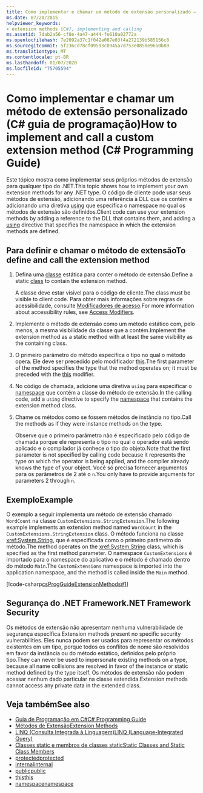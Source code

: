 ```yaml
---
title: Como implementar e chamar um método de extensão personalizado – C# guia de programação
ms.date: 07/20/2015
helpviewer_keywords:
- extension methods [C#], implementing and calling
ms.assetid: 7dab2a56-cf8e-4a47-a444-fe610a02772a
ms.openlocfilehash: 7e2092a37c1f042a087e03f4a272139b585156c8
ms.sourcegitcommit: 5f236cd78cf09593c8945a7d753e0850e96a0b80
ms.translationtype: MT
ms.contentlocale: pt-BR
ms.lasthandoff: 01/07/2020
ms.locfileid: "75705594"
---
```

# <a name="how-to-implement-and-call-a-custom-extension-method-c-programming-guide"></a><span data-ttu-id="86706-102">Como implementar e chamar um método de extensão personalizado (C# guia de programação)</span><span class="sxs-lookup"><span data-stu-id="86706-102">How to implement and call a custom extension method (C# Programming Guide)</span></span>
<span data-ttu-id="86706-103">Este tópico mostra como implementar seus próprios métodos de extensão para qualquer tipo do .NET.</span><span class="sxs-lookup"><span data-stu-id="86706-103">This topic shows how to implement your own extension methods for any .NET type.</span></span> <span data-ttu-id="86706-104">O código de cliente pode usar seus métodos de extensão, adicionando uma referência à DLL que os contém e adicionando uma diretiva [using](../../language-reference/keywords/using-directive.md) que especifica o namespace no qual os métodos de extensão são definidos.</span><span class="sxs-lookup"><span data-stu-id="86706-104">Client code can use your extension methods by adding a reference to the DLL that contains them, and adding a [using](../../language-reference/keywords/using-directive.md) directive that specifies the namespace in which the extension methods are defined.</span></span>  
  
## <a name="to-define-and-call-the-extension-method"></a><span data-ttu-id="86706-105">Para definir e chamar o método de extensão</span><span class="sxs-lookup"><span data-stu-id="86706-105">To define and call the extension method</span></span>  
  
1. <span data-ttu-id="86706-106">Defina uma [classe](./static-classes-and-static-class-members.md) estática para conter o método de extensão.</span><span class="sxs-lookup"><span data-stu-id="86706-106">Define a static [class](./static-classes-and-static-class-members.md) to contain the extension method.</span></span>  
  
     <span data-ttu-id="86706-107">A classe deve estar visível para o código de cliente.</span><span class="sxs-lookup"><span data-stu-id="86706-107">The class must be visible to client code.</span></span> <span data-ttu-id="86706-108">Para obter mais informações sobre regras de acessibilidade, consulte [Modificadores de acesso](./access-modifiers.md).</span><span class="sxs-lookup"><span data-stu-id="86706-108">For more information about accessibility rules, see [Access Modifiers](./access-modifiers.md).</span></span>  
  
2. <span data-ttu-id="86706-109">Implemente o método de extensão como um método estático com, pelo menos, a mesma visibilidade da classe que a contém.</span><span class="sxs-lookup"><span data-stu-id="86706-109">Implement the extension method as a static method with at least the same visibility as the containing class.</span></span>  
  
3. <span data-ttu-id="86706-110">O primeiro parâmetro do método especifica o tipo no qual o método opera. Ele deve ser precedido pelo modificador [this](../../language-reference/keywords/this.md).</span><span class="sxs-lookup"><span data-stu-id="86706-110">The first parameter of the method specifies the type that the method operates on; it must be preceded with the [this](../../language-reference/keywords/this.md) modifier.</span></span>  
  
4. <span data-ttu-id="86706-111">No código de chamada, adicione uma diretiva `using` para especificar o [namespace](../../language-reference/keywords/namespace.md) que contém a classe do método de extensão.</span><span class="sxs-lookup"><span data-stu-id="86706-111">In the calling code, add a `using` directive to specify the [namespace](../../language-reference/keywords/namespace.md) that contains the extension method class.</span></span>  
  
5. <span data-ttu-id="86706-112">Chame os métodos como se fossem métodos de instância no tipo.</span><span class="sxs-lookup"><span data-stu-id="86706-112">Call the methods as if they were instance methods on the type.</span></span>  
  
     <span data-ttu-id="86706-113">Observe que o primeiro parâmetro não é especificado pelo código de chamada porque ele representa o tipo no qual o operador está sendo aplicado e o compilador já conhece o tipo do objeto.</span><span class="sxs-lookup"><span data-stu-id="86706-113">Note that the first parameter is not specified by calling code because it represents the type on which the operator is being applied, and the compiler already knows the type of your object.</span></span> <span data-ttu-id="86706-114">Você só precisa fornecer argumentos para os parâmetros de 2 até o `n`.</span><span class="sxs-lookup"><span data-stu-id="86706-114">You only have to provide arguments for parameters 2 through `n`.</span></span>  
  
## <a name="example"></a><span data-ttu-id="86706-115">Exemplo</span><span class="sxs-lookup"><span data-stu-id="86706-115">Example</span></span>  
 <span data-ttu-id="86706-116">O exemplo a seguir implementa um método de extensão chamado `WordCount` na classe `CustomExtensions.StringExtension`.</span><span class="sxs-lookup"><span data-stu-id="86706-116">The following example implements an extension method named `WordCount` in the `CustomExtensions.StringExtension` class.</span></span> <span data-ttu-id="86706-117">O método funciona na classe <xref:System.String>, que é especificada como o primeiro parâmetro do método.</span><span class="sxs-lookup"><span data-stu-id="86706-117">The method operates on the <xref:System.String> class, which is specified as the first method parameter.</span></span> <span data-ttu-id="86706-118">O namespace `CustomExtensions` é importado para o namespace do aplicativo e o método é chamado dentro do método `Main`.</span><span class="sxs-lookup"><span data-stu-id="86706-118">The `CustomExtensions` namespace is imported into the application namespace, and the method is called inside the `Main` method.</span></span>  
  
 [!code-csharp[csProgGuideExtensionMethods#1](~/samples/snippets/csharp/VS_Snippets_VBCSharp/csProgGuideExtensionMethods/cs/extensionmethods.cs#1)]  
  
## <a name="net-framework-security"></a><span data-ttu-id="86706-119">Segurança do .NET Framework</span><span class="sxs-lookup"><span data-stu-id="86706-119">.NET Framework Security</span></span>  
 <span data-ttu-id="86706-120">Os métodos de extensão não apresentam nenhuma vulnerabilidade de segurança específica.</span><span class="sxs-lookup"><span data-stu-id="86706-120">Extension methods present no specific security vulnerabilities.</span></span> <span data-ttu-id="86706-121">Eles nunca podem ser usados para representar os métodos existentes em um tipo, porque todos os conflitos de nome são resolvidos em favor da instância ou do método estático, definidos pelo próprio tipo.</span><span class="sxs-lookup"><span data-stu-id="86706-121">They can never be used to impersonate existing methods on a type, because all name collisions are resolved in favor of the instance or static method defined by the type itself.</span></span> <span data-ttu-id="86706-122">Os métodos de extensão não podem acessar nenhum dado particular na classe estendida.</span><span class="sxs-lookup"><span data-stu-id="86706-122">Extension methods cannot access any private data in the extended class.</span></span>  
  
## <a name="see-also"></a><span data-ttu-id="86706-123">Veja também</span><span class="sxs-lookup"><span data-stu-id="86706-123">See also</span></span>

- [<span data-ttu-id="86706-124">Guia de Programação em C#</span><span class="sxs-lookup"><span data-stu-id="86706-124">C# Programming Guide</span></span>](../index.md)
- [<span data-ttu-id="86706-125">Métodos de Extensão</span><span class="sxs-lookup"><span data-stu-id="86706-125">Extension Methods</span></span>](./extension-methods.md)
- [<span data-ttu-id="86706-126">LINQ (Consulta Integrada à Linguagem)</span><span class="sxs-lookup"><span data-stu-id="86706-126">LINQ (Language-Integrated Query)</span></span>](../../linq/linq-in-csharp.md)
- [<span data-ttu-id="86706-127">Classes static e membros de classes static</span><span class="sxs-lookup"><span data-stu-id="86706-127">Static Classes and Static Class Members</span></span>](./static-classes-and-static-class-members.md)
- [<span data-ttu-id="86706-128">protected</span><span class="sxs-lookup"><span data-stu-id="86706-128">protected</span></span>](../../language-reference/keywords/protected.md)
- [<span data-ttu-id="86706-129">internal</span><span class="sxs-lookup"><span data-stu-id="86706-129">internal</span></span>](../../language-reference/keywords/internal.md)
- [<span data-ttu-id="86706-130">public</span><span class="sxs-lookup"><span data-stu-id="86706-130">public</span></span>](../../language-reference/keywords/public.md)
- [<span data-ttu-id="86706-131">this</span><span class="sxs-lookup"><span data-stu-id="86706-131">this</span></span>](../../language-reference/keywords/this.md)
- [<span data-ttu-id="86706-132">namespace</span><span class="sxs-lookup"><span data-stu-id="86706-132">namespace</span></span>](../../language-reference/keywords/namespace.md)
